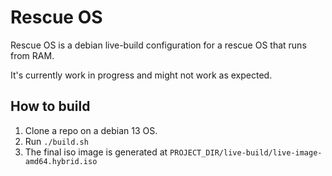 # Rescue OS
Rescue OS is a debian live-build configuration for a rescue OS that runs from RAM. 

It's currently work in progress and might not work as expected.

## How to build

1. Clone a repo on a debian 13 OS.
2. Run `./build.sh`
3. The final iso image is generated at `PROJECT_DIR/live-build/live-image-amd64.hybrid.iso`
